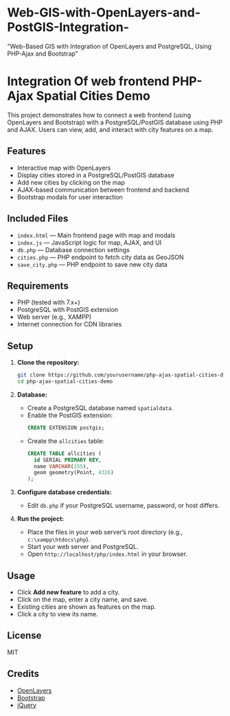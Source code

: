 # Web-GIS-with-OpenLayers-and-PostGIS-Integration-
"Web-Based GIS with Integration of OpenLayers and PostgreSQL, Using PHP-Ajax and Bootstrap"

# Integration Of web frontend PHP-Ajax Spatial Cities Demo

This project demonstrates how to connect a web frontend (using OpenLayers and Bootstrap) with a PostgreSQL/PostGIS database using PHP and AJAX. Users can view, add, and interact with city features on a map.

## Features

- Interactive map with OpenLayers
- Display cities stored in a PostgreSQL/PostGIS database
- Add new cities by clicking on the map
- AJAX-based communication between frontend and backend
- Bootstrap modals for user interaction

## Included Files

- `index.html` — Main frontend page with map and modals
- `index.js` — JavaScript logic for map, AJAX, and UI
- `db.php` — Database connection settings
- `cities.php` — PHP endpoint to fetch city data as GeoJSON
- `save_city.php` — PHP endpoint to save new city data

## Requirements

- PHP (tested with 7.x+)
- PostgreSQL with PostGIS extension
- Web server (e.g., XAMPP)
- Internet connection for CDN libraries

## Setup

1. **Clone the repository:**

   ```sh
   git clone https://github.com/yourusername/php-ajax-spatial-cities-demo.git
   cd php-ajax-spatial-cities-demo
   ```

2. **Database:**

   - Create a PostgreSQL database named `spatialdata`.
   - Enable the PostGIS extension:
     ```sql
     CREATE EXTENSION postgis;
     ```
   - Create the `allcities` table:
     ```sql
     CREATE TABLE allcities (
       id SERIAL PRIMARY KEY,
       name VARCHAR(255),
       geom geometry(Point, 4326)
     );
     ```

3. **Configure database credentials:**

   - Edit `db.php` if your PostgreSQL username, password, or host differs.

4. **Run the project:**
   - Place the files in your web server’s root directory (e.g., `c:\xampp\htdocs\php`).
   - Start your web server and PostgreSQL.
   - Open `http://localhost/php/index.html` in your browser.

## Usage

- Click **Add new feature** to add a city.
- Click on the map, enter a city name, and save.
- Existing cities are shown as features on the map.
- Click a city to view its name.

## License

MIT

## Credits

- [OpenLayers](https://openlayers.org/)
- [Bootstrap](https://getbootstrap.com/)
- [jQuery](https://jquery.com/)

